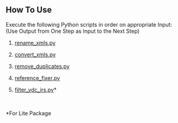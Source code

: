 ## How To Use

Execute the following Python scripts in order on appropriate Input:
</br>
(Use Output from One Step as Input to the Next Step)

1. [rename_xmls.py](https://github.com/syntaxticsugr/ViPER4AndroidFXRepack-Presets/blob/main/utils/rename_xmls.py)

2. [convert_xmls.py](https://github.com/syntaxticsugr/ViPER4AndroidFXRepack-Presets/blob/main/utils/convert_xmls.py)

3. [remove_duplicates.py](https://github.com/syntaxticsugr/ViPER4AndroidFXRepack-Presets/blob/main/utils/remove_duplicates.py)

4. [reference_fixer.py](https://github.com/syntaxticsugr/ViPER4AndroidFXRepack-Presets/blob/main/utils/reference_fixer.py)

5. [filter_vdc_irs.py](https://github.com/syntaxticsugr/ViPER4AndroidFXRepack-Presets/blob/main/utils/filter_vdc_irs.py)*
    
</br>

*For Lite Package

</br>

